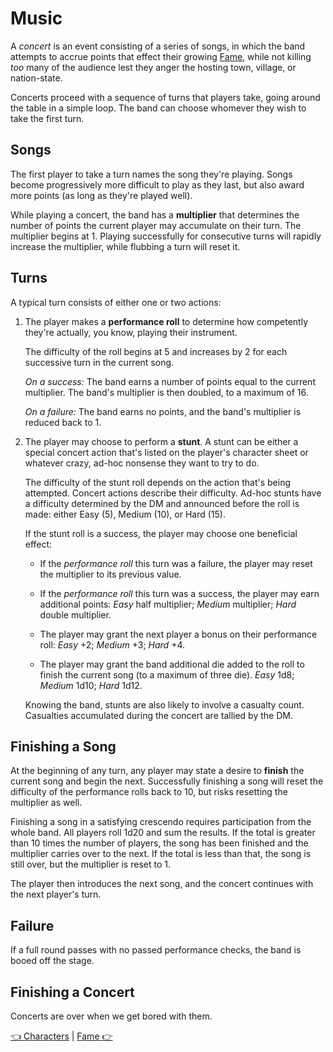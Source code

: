 # Music

A *concert* is an event consisting of a series of songs, in which the band attempts to accrue points that effect their growing [Fame](fame.md), while not killing *too* many of the audience lest they anger the hosting town, village, or nation-state.

Concerts proceed with a sequence of turns that players take, going around the table in a simple loop. The band can choose whomever they wish to take the first turn.

## Songs

The first player to take a turn names the song they're playing. Songs become progressively more difficult to play as they last, but also award more points (as long as they're played well).

While playing a concert, the band has a **multiplier** that determines the number of points the current player may accumulate on their turn. The multiplier begins at 1. Playing successfully for consecutive turns will rapidly increase the multiplier, while flubbing a turn will reset it.

## Turns

A typical turn consists of either one or two actions:

1. The player makes a **performance roll** to determine how competently they're actually, you know, playing their instrument.

   The difficulty of the roll begins at 5 and increases by 2 for each successive turn in the current song.

   *On a success:* The band earns a number of points equal to the current multiplier. The band's multiplier is then doubled, to a maximum of 16.

   *On a failure:* The band earns no points, and the band's multiplier is reduced back to 1.

2. The player may choose to perform a **stunt**. A stunt can be either a special concert action that's listed on the player's character sheet or whatever crazy, ad-hoc nonsense they want to try to do.

   The difficulty of the stunt roll depends on the action that's being attempted. Concert actions describe their difficulty. Ad-hoc stunts have a difficulty determined by the DM and announced before the roll is made: either Easy (5), Medium (10), or Hard (15).

   If the stunt roll is a success, the player may choose one beneficial effect:

   * If the *performance roll* this turn was a failure, the player may reset the multiplier to its previous value.

   * If the *performance roll* this turn was a success, the player may earn additional points: *Easy* half multiplier; *Medium* multiplier; *Hard* double multiplier.

   * The player may grant the next player a bonus on their performance roll: *Easy* +2; *Medium* +3; *Hard* +4.

   * The player may grant the band additional die added to the roll to finish the current song (to a maximum of three die). *Easy* 1d8; *Medium* 1d10; *Hard* 1d12.

   Knowing the band, stunts are also likely to involve a casualty count. Casualties accumulated during the concert are tallied by the DM.

## Finishing a Song

At the beginning of any turn, any player may state a desire to **finish** the current song and begin the next. Successfully finishing a song will reset the difficulty of the performance rolls back to 10, but risks resetting the multiplier as well.

Finishing a song in a satisfying crescendo requires participation from the whole band. All players roll 1d20 and sum the results. If the total is greater than 10 times the number of players, the song has been finished and the multiplier carries over to the next. If the total is less than that, the song is still over, but the multiplier is reset to 1.

The player then introduces the next song, and the concert continues with the next player's turn.

## Failure

If a full round passes with no passed performance checks, the band is booed off the stage.

## Finishing a Concert

Concerts are over when we get bored with them.

[:point_left: Characters](./characters.md) | [Fame :point_right:](./fame.md)
